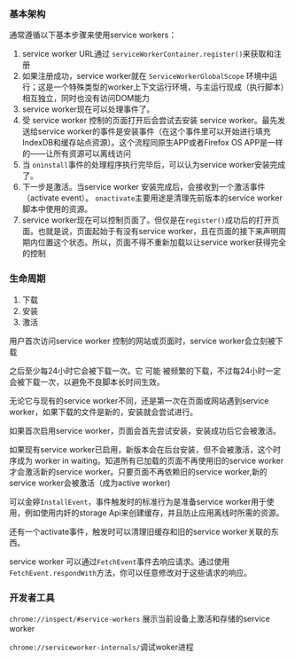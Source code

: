### 基本架构

通常遵循以下基本步骤来使用service workers：

1. service worker URL通过 `serviceWorkerContainer.register()`来获取和注册
2. 如果注册成功，service worker就在 `ServiceWorkerGlobalScope` 环境中运行；这是一个特殊类型的worker上下文运行环境，与主运行现成（执行脚本）相互独立，同时也没有访问DOM能力
3. service worker现在可以处理事件了。
4. 受 service worker 控制的页面打开后会尝试去安装 service worker。最先发送给service worker的事件是安装事件（在这个事件里可以开始进行填充IndexDB和缓存站点资源）。这个流程同原生APP或者Firefox OS APP是一样的——让所有资源可以离线访问
5. 当 `oninstall`事件的处理程序执行完毕后，可以认为service worker安装完成了。
6. 下一步是激活。当service worker 安装完成后，会接收到一个激活事件（activate event）。 `onactivate`主要用途是清理先前版本的service worker脚本中使用的资源。
7. service worker现在可以控制页面了。但仅是在`register()`成功后的打开页面。也就是说，页面起始于有没有service worker，且在页面的接下来声明周期内位置这个状态。所以，页面不得不重新加载以让service worker获得完全的控制



### 生命周期

1. 下载
2. 安装
3. 激活

用户首次访问service worker 控制的网站或页面时，service worker会立刻被下载

之后至少每24小时它会被下载一次。它 可能 被频繁的下载，不过每24小时一定会被下载一次，以避免不良脚本长时间生效。

无论它与现有的service worker不同，还是第一次在页面或网站遇到service worker，如果下载的文件是新的，安装就会尝试进行。

如果首次启用service worker，页面会首先尝试安装，安装成功后它会被激活。

如果现有service worker已启用，新版本会在后台安装，但不会被激活，这个时序成为 worker in waiting。知道所有已加载的页面不再使用旧的service worker才会激活新的service worker。只要页面不再依赖旧的service worker,新的service worker会被激活（成为active worker)

可以金婷`InstallEvent`，事件触发时的标准行为是准备service worker用于使用，例如使用内奸的storage Api来创建缓存，并且防止应用离线时所需的资源。

还有一个activate事件，触发时可以清理旧缓存和旧的service worker关联的东西。



service worker 可以通过`FetchEvent`事件去响应请求。通过使用`FetchEvent.respondWith`方法，你可以任意修改对于这些请求的响应。







### 开发者工具

`chrome://inspect/#service-workers` 展示当前设备上激活和存储的service worker

`chrome://serviceworker-internals/`调试woker进程



